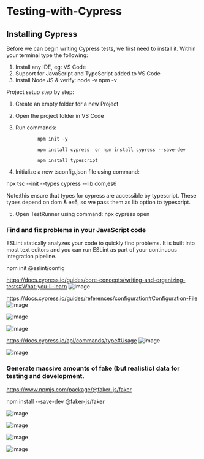 # Testing-with-Cypress
## Installing Cypress
Before we can begin writing Cypress tests, we first need to install it. Within your terminal type the following:

1. Install any IDE, eg: VS Code
2. Support for JavaScript and TypeScript added to VS Code
3. Install Node JS & verify: 
                                                      node -v 
                                                      npm -v

Project setup step by step: 
1. Create an empty folder for a new Project
2. Open the project folder in VS Code
3. Run commands: 
               
               npm init -y
                  
               npm install cypress  or npm install cypress --save-dev
               
               npm install typescript
                 
4. Initialize a new tsconfig.json file using command: 

npx tsc --init --types cypress --lib dom,es6

Note:this ensure that types for cypress are accessible by typescript. These types depend on dom & es6, so we pass them as lib option to typescript.

5. Open TestRunner using command: npx cypress open


### Find and fix problems in your JavaScript code
ESLint statically analyzes your code to quickly find problems. It is built into most text editors and you can run ESLint as part of your continuous integration pipeline.

npm init @eslint/config

https://docs.cypress.io/guides/core-concepts/writing-and-organizing-tests#What-you-ll-learn
![image](https://user-images.githubusercontent.com/45335405/196083603-a0747e7c-eed6-4bb9-889f-bc5eadbfdf79.png)

https://docs.cypress.io/guides/references/configuration#Configuration-File
![image](https://user-images.githubusercontent.com/45335405/196083984-13f6a12e-196a-4f84-a409-6257cbcb0f23.png)

![image](https://user-images.githubusercontent.com/45335405/196083769-9c20d5da-c53f-4e0a-80b1-2060f9bec09a.png)

![image](https://user-images.githubusercontent.com/45335405/196086389-428a7359-ac8f-412f-bfd5-e651a5c88fd7.png)

https://docs.cypress.io/api/commands/type#Usage
![image](https://user-images.githubusercontent.com/45335405/196089979-585a60ab-d030-4caa-b44c-776840484258.png)

![image](https://user-images.githubusercontent.com/45335405/196090266-28743a32-9573-46f6-9267-ee15861c88b5.png)

### Generate massive amounts of fake (but realistic) data for testing and development.
https://www.npmjs.com/package/@faker-js/faker

npm install --save-dev @faker-js/faker

![image](https://user-images.githubusercontent.com/45335405/197322941-9ce89e06-b634-424a-abf2-3d331347cc66.png)

![image](https://user-images.githubusercontent.com/45335405/197322986-0fa0f999-ac4f-456e-92fb-b64d2ec1d257.png)

![image](https://user-images.githubusercontent.com/45335405/197323298-c0f788b9-32b4-4920-b51c-5906fcc3b50f.png)

![image](https://user-images.githubusercontent.com/45335405/197323317-38c2ee65-6602-41a2-a5b7-e619e3a95d6c.png)


